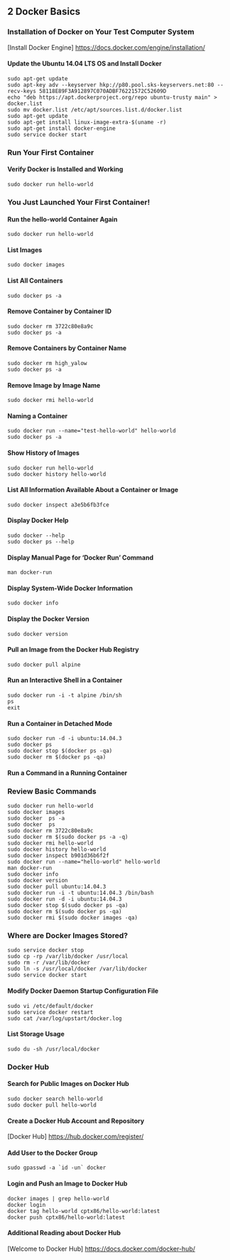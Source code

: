 ## 2   Docker Basics
### Installation of Docker on Your Test Computer System
[Install Docker Engine] https://docs.docker.com/engine/installation/
#### Update the Ubuntu 14.04 LTS OS and Install Docker
```
sudo apt-get update
sudo apt-key adv --keyserver hkp://p80.pool.sks-keyservers.net:80 --recv-keys 58118E89F3A912897C070ADBF76221572C52609D
echo "deb https://apt.dockerproject.org/repo ubuntu-trusty main" > docker.list
sudo mv docker.list /etc/apt/sources.list.d/docker.list
sudo apt-get update
sudo apt-get install linux-image-extra-$(uname -r)
sudo apt-get install docker-engine
sudo service docker start
```
### Run Your First Container
#### Verify Docker is Installed and Working
```sudo docker run hello-world```
### You Just Launched Your First Container!
#### Run the hello-world Container Again
```sudo docker run hello-world```
#### List Images
```sudo docker images```
#### List All Containers
```sudo docker ps -a```
#### Remove Container by Container ID
```
sudo docker rm 3722c80e8a9c
sudo docker ps -a
```
#### Remove Containers by Container Name
```
sudo docker rm high_yalow
sudo docker ps -a
```
#### Remove Image by Image Name
```sudo docker rmi hello-world```
#### Naming a Container
```
sudo docker run --name="test-hello-world" hello-world
sudo docker ps -a
```
#### Show History of Images
```
sudo docker run hello-world
sudo docker history hello-world
```
#### List All Information Available About a Container or Image
```sudo docker inspect a3e5b6fb3fce```
####    Display Docker Help
```
sudo docker --help
sudo docker ps --help
```
#### Display Manual Page for ‘Docker Run’ Command
```man docker-run```
#### Display System-Wide Docker Information
```sudo docker info```
#### Display the Docker Version
```sudo docker version```
#### Pull an Image from the Docker Hub Registry
```sudo docker pull alpine```
#### Run an Interactive Shell in a Container
```
sudo docker run -i -t alpine /bin/sh
ps
exit
```
#### Run a Container in Detached Mode
```
sudo docker run -d -i ubuntu:14.04.3
sudo docker ps
sudo docker stop $(docker ps -qa)
sudo docker rm $(docker ps -qa)
```
#### Run a Command in a Running Container





### Review Basic Commands
```
sudo docker run hello-world
sudo docker images
sudo docker  ps -a
sudo docker  ps
sudo docker rm 3722c80e8a9c
sudo docker rm $(sudo docker ps -a -q)
sudo docker rmi hello-world
sudo docker history hello-world
sudo docker inspect b901d36b6f2f
sudo docker run --name="hello-world" hello-world
man docker-run
sudo docker info
sudo docker version
sudo docker pull ubuntu:14.04.3
sudo docker run -i -t ubuntu:14.04.3 /bin/bash
sudo docker run -d -i ubuntu:14.04.3
sudo docker stop $(sudo docker ps -qa)
sudo docker rm $(sudo docker ps -qa)
sudo docker rmi $(sudo docker images -qa)
```
### Where are Docker Images Stored?
```
sudo service docker stop
sudo cp -rp /var/lib/docker /usr/local
sudo rm -r /var/lib/docker
sudo ln -s /usr/local/docker /var/lib/docker
sudo service docker start
```
#### Modify Docker Daemon Startup Configuration File
```
sudo vi /etc/default/docker
sudo service docker restart
sudo cat /var/log/upstart/docker.log
```
#### List Storage Usage
```sudo du -sh /usr/local/docker```
### Docker Hub
#### Search for Public Images on Docker Hub
```
sudo docker search hello-world
sudo docker pull hello-world
```
#### Create a Docker Hub Account and Repository
[Docker Hub] https://hub.docker.com/register/
#### Add User to the Docker Group
```sudo gpasswd -a `id -un` docker```
#### Login and Push an Image to Docker Hub
```
docker images | grep hello-world
docker login
docker tag hello-world cptx86/hello-world:latest
docker push cptx86/hello-world:latest
```
#### Additional Reading about Docker Hub
[Welcome to Docker Hub] https://docs.docker.com/docker-hub/

